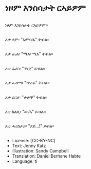 # ነዞም እንስሳታት ርኣይዎም

##
ነዞም እንስሳታት ርኣይዎም።

##
እታ ላም፡ "እምባሕ" ትብል።

##
እታ ጤል፡ "ሜእ፡ ሜእ" ትብል።

##
እቲ ፈረስ፡ "ንሂሂ" ይብል።

##
እታ ሓሰማ፡ "ኵሪፍ" ትብል።

##
እታ ደርሆ፡ "ቃቃቕ" ትብል።

##
እቲ ከልቢ፡ "ውሕ" ይብል።

##
እቲ ሓረስታይ፡ "እሽ...!" ይብል።

##
* License: [CC-BY-NC]
* Text: Jenny Katz
* Illustration: Sandy Campbell
* Translation: Daniel Berhane Habte
* Language: ti

